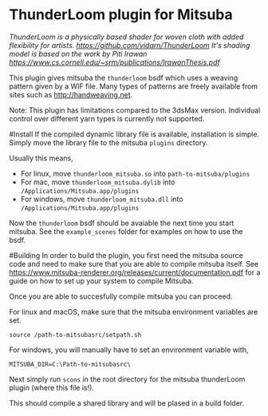 ThunderLoom plugin for Mitsuba
===
*ThunderLoom is a physically based shader for woven cloth with added flexibility for artists. https://github.com/vidarn/ThunderLoom*
*It's shading model is based on the work by Piti Irawan https://www.cs.cornell.edu/~srm/publications/IrawanThesis.pdf*

This plugin gives mitsuba the `thunderloom` bsdf which uses a weaving pattern given by a WIF file. Many types of patterns are freely available from sites such as http://handweaving.net.

Note: This plugin has limitations compared to the 3dsMax version. Individual control over different yarn types is currently not supported.

#Install
If the compiled dynamic library file is available, installation is simple.
Simply move the library file to the mitsuba `plugins` directory. 

Usually this means,

* For linux, move `thunderloom_mitsuba.so` into `path-to-mitsuba/plugins`
* For mac, move `thunderloom_mitsuba.dylib` into `/Applications/Mitsuba.app/plugins`
* For windows, move `thunderloom_mitsuba.dll` into `/Applications/Mitsuba.app/plugins`

Now the `thunderloom` bsdf should be avaiable the next time you start mitsuba. See the `example_scenes` folder for examples on how to use the bsdf.

#Building
In order to build the plugin, you first need the mitsuba source code and need to make sure that you are able to compile mitsuba itself. See https://www.mitsuba-renderer.org/releases/current/documentation.pdf for a guide on how to set up your system to compile Mitsuba. 

Once you are able to succesfully compile mitsuba you can proceed.


For linux and macOS, make sure that the mitsuba environment variables are set. 
```
source /path-to-mitsubasrc/setpath.sh
``` 

For windows, you will manually have to set an environment variable with,
```
MITSUBA_DIR=C:\Path-to-mitsubasrc\
```

Next simply run `scons` in the root directory for the mitsuba thunderLoom plugin (where this file is!).

This should compile a shared library and will be plased in a build folder.